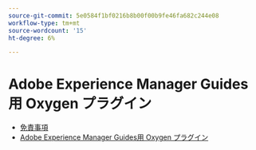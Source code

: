 ```yaml
---
source-git-commit: 5e0584f1bf0216b8b00f00b9fe46fa682c244e08
workflow-type: tm+mt
source-wordcount: '15'
ht-degree: 6%

---
```

# Adobe Experience Manager Guides用 Oxygen プラグイン

- [免責事項](rebranding-disclaimer.md)
- [Adobe Experience Manager Guides用 Oxygen プラグイン](use-aem-connector.md)

